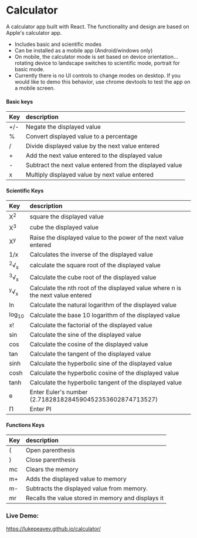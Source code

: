 Calculator
=====================
A calculator app built with React. The functionality and design are based on Apple's calculator app.

- Includes basic and scientific modes
- Can be installed as a mobile app (Android/windows only)
- On mobile, the calculator mode is set based on device orientation... rotating device to landscape switches to scientific mode, portrait for basic mode.
- Currently there is no UI controls to change modes on desktop. If you would like to demo this behavior, use chrome devtools to test the app on a mobile screen.


#### Basic keys
| Key  | description |
|:-----|:-----------------|
| +/- | Negate the displayed value |
| % | Convert displayed value to a percentage |
| / | Divide displayed value by the next value entered |
| + | Add the next value entered to the displayed  value |
| - | Subtract  the next value entered from the displayed value |
| x | Multiply displayed value by next value entered |

#### Scientific Keys
| Key  | description |
|:-----|:-----------------|
| X<sup>2</sup>  | square the displayed value |
| X<sup>3</sup>  | cube the displayed   value |
| X<sup>y</sup>  | Raise the displayed value to the power of the next value entered |
| 1/x   | Calculates the inverse of the displayed value |
| <sup>2</sup>&radic;<sub>x</sub> | calculate the square root of the displayed value |
| <sup>3</sup>&radic;<sub>x</sub>  | Calculate the cube root of the displayed value |
| <sup>y</sup>&radic;<sub>x</sub>  | Calculate the nth root of the displayed value where n is the next value entered |
| ln  | Calculate the natural logarithm of the displayed value |
| log<sub>10</sub>  | Calculate the base 10 logarithm of the displayed value |
| x!  | Calculate the factorial of the displayed value |
| sin  | Calculate the sine of the displayed value |
| cos   | Calculate the cosine of the displayed value |
| tan  | Calculate the tangent of the displayed value |
| sinh  | Calculate the hyperbolic sine of the displayed value |
| cosh  | Calculate the hyperbolic cosine of the displayed value |
| tanh  | Calculate the hyperbolic tangent of the displayed value |
| e  | Enter Euler's number (2.7182818284590452353602874713527) |
| &Pi; | Enter PI |

#### Functions Keys
| Key  | description |
|:-----|:-----------------|
| ( | Open parenthesis |
| ) | Close parenthesis |
| mc | Clears the memory |
| m+ | Adds the displayed value to memory |
| m- | Subtracts the displayed value from memory. |
| mr | Recalls the value stored in memory and displays it |

### Live Demo:
https://lukepeavey.github.io/calculator/
